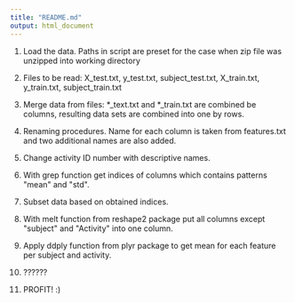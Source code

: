 ```yaml
---
title: "README.md"
output: html_document
---
```


1. Load the data. Paths in script are preset for the case when zip file was unzipped into working directory

2. Files to be read: X_test.txt, y_test.txt, subject_test.txt, X_train.txt, y_train.txt, subject_train.txt

3. Merge data from files: *_text.txt and *_train.txt are combined be columns, resulting data sets are combined into one by rows.

4. Renaming procedures. Name for each column is taken from features.txt and two additional names are also added.

5. Change activity ID number with descriptive names.

6. With grep function get indices of columns which contains patterns "mean" and "std".

7. Subset data based on obtained indices.

8. With melt function from reshape2 package put all columns except "subject" and "Activity" into one column.

9. Apply ddply function from plyr package to get mean for each feature per subject and activity.

10. ??????

11. PROFIT! :)